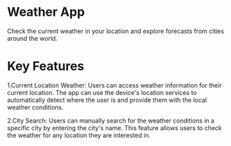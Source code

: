 # Weather App

Check the current weather in your location and explore forecasts from cities around the world.

# Key Features

1.Current Location Weather: Users can access weather information for their current location. The app can use the device's location services to automatically detect where the user is and provide them with the local weather conditions.

2.City Search: Users can manually search for the weather conditions in a specific city by entering the city's name. This feature allows users to check the weather for any location they are interested in.

